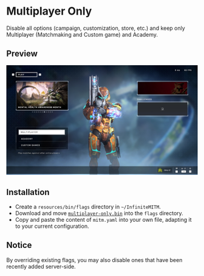 # Multiplayer Only

Disable all options (campaign, customization, store, etc.) and keep only Multiplayer (Matchmaking and Custom game) and Academy.

## Preview

<p align="center">
    <img alt="InfiniteMITM - No Progression Assets" title="InfiniteMITM - No Progression Assets" src="./preview.jpg?v=1" width="720" />
</p>

## Installation

-   Create a `resources/bin/flags` directory in `~/InfiniteMITM`.
-   Download and move [`multiplayer-only.bin`](./resources/bin/flags/multiplayer-only.bin) into the `flags` directory.
-   Copy and paste the content of `mitm.yaml` into your own file, adapting it to your current configuration.

## Notice

By overriding existing flags, you may also disable ones that have been recently added server-side.